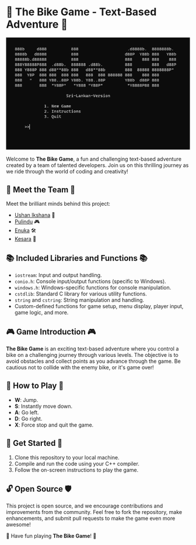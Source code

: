 # 🚴 The Bike Game - Text-Based Adventure 🚴

![Game Screenshot](screenshot.png)

Welcome to **The Bike Game**, a fun and challenging text-based adventure created by a team of talented developers. Join us on this thrilling journey as we ride through the world of coding and creativity!

## 🌟 Meet the Team 🌟

Meet the brilliant minds behind this project:

- [Ushan Ikshana](https://github.com/im-ushan-ikshana) 🚀
- [Pulindu](https://github.com/psw101) 🎮
- [Enuka](https://github.com/chanuthenuka) 🛠️
- [Kesara](https://github.com/kesarakulathunga) 🧩

## 📚 Included Libraries and Functions 📚

- `iostream`: Input and output handling.
- `conio.h`: Console input/output functions (specific to Windows).
- `windows.h`: Windows-specific functions for console manipulation.
- `cstdlib`: Standard C library for various utility functions.
- `string` and `cstring`: String manipulation and handling.
- Custom-defined functions for game setup, menu display, player input, game logic, and more.

## 🎮 Game Introduction 🎮

**The Bike Game** is an exciting text-based adventure where you control a bike on a challenging journey through various levels. The objective is to avoid obstacles and collect points as you advance through the game. Be cautious not to collide with the enemy bike, or it's game over!

## 🏁 How to Play 🏁

- **W**: Jump.
- **S**: Instantly move down.
- **A**: Go left.
- **D**: Go right.
- **X**: Force stop and quit the game.

## 🚀 Get Started 🚀

1. Clone this repository to your local machine.
2. Compile and run the code using your C++ compiler.
3. Follow the on-screen instructions to play the game.

## 🔓 Open Source 🛡️

This project is open source, and we encourage contributions and improvements from the community. Feel free to fork the repository, make enhancements, and submit pull requests to make the game even more awesome!

🎉 Have fun playing **The Bike Game**! 🎉
